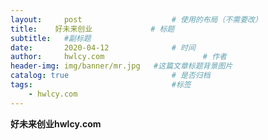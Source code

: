```yaml
---
layout:     post                    # 使用的布局（不需要改）
title:    好未来创业             # 标题 
subtitle:   #副标题
date:       2020-04-12              # 时间
author:     hwlcy.com                      # 作者
header-img: img/banner/mr.jpg   #这篇文章标题背景图片
catalog: true                       # 是否归档
tags:                               #标签
    - hwlcy.com
---
```


**好未来创业hwlcy.com**























